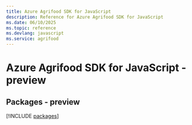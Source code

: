 ```yaml
---
title: Azure Agrifood SDK for JavaScript
description: Reference for Azure Agrifood SDK for JavaScript
ms.date: 06/10/2025
ms.topic: reference
ms.devlang: javascript
ms.service: agrifood
---
```

# Azure Agrifood SDK for JavaScript - preview
## Packages - preview
[!INCLUDE [packages](agrifood-index.md)]